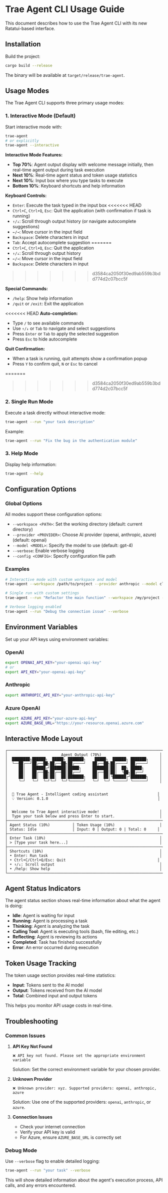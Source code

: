 # Trae Agent CLI Usage Guide

This document describes how to use the Trae Agent CLI with its new Ratatui-based interface.

## Installation

Build the project:
```bash
cargo build --release
```

The binary will be available at `target/release/trae-agent`.

## Usage Modes

The Trae Agent CLI supports three primary usage modes:

### 1. Interactive Mode (Default)

Start interactive mode with:
```bash
trae-agent
# or explicitly
trae-agent --interactive
```

**Interactive Mode Features:**
- **Top 70%**: Agent output display with welcome message initially, then real-time agent output during task execution
- **Next 10%**: Real-time agent status and token usage statistics
- **Next 10%**: Input box where you type tasks to execute
- **Bottom 10%**: Keyboard shortcuts and help information

**Keyboard Controls:**
- `Enter`: Execute the task typed in the input box
<<<<<<< HEAD
- `Ctrl+C`, `Ctrl+Q`, `Esc`: Quit the application (with confirmation if task is running)
- `↑/↓`: Scroll through output history (or navigate autocomplete suggestions)
- `←/→`: Move cursor in the input field
- `Backspace`: Delete characters in input
- `Tab`: Accept autocomplete suggestion
=======
- `Ctrl+C`, `Ctrl+Q`, `Esc`: Quit the application
- `↑/↓`: Scroll through output history
- `←/→`: Move cursor in the input field
- `Backspace`: Delete characters in input
>>>>>>> d3584ca2050f30ed9ab559b3bdd774d2c07bcc5f

**Special Commands:**
- `/help`: Show help information
- `/quit` or `/exit`: Exit the application

<<<<<<< HEAD
**Auto-completion:**
- Type `/` to see available commands
- Use `↑/↓` or `Tab` to navigate and select suggestions
- Press `Enter` or `Tab` to apply the selected suggestion
- Press `Esc` to hide autocomplete

**Quit Confirmation:**
- When a task is running, quit attempts show a confirmation popup
- Press `Y` to confirm quit, `N` or `Esc` to cancel

=======
>>>>>>> d3584ca2050f30ed9ab559b3bdd774d2c07bcc5f
### 2. Single Run Mode

Execute a task directly without interactive mode:
```bash
trae-agent --run "your task description"
```

Example:
```bash
trae-agent --run "Fix the bug in the authentication module"
```

### 3. Help Mode

Display help information:
```bash
trae-agent --help
```

## Configuration Options

### Global Options

All modes support these configuration options:

- `--workspace <PATH>`: Set the working directory (default: current directory)
- `--provider <PROVIDER>`: Choose AI provider (openai, anthropic, azure) (default: openai)
- `--model <MODEL>`: Specify the model to use (default: gpt-4)
- `--verbose`: Enable verbose logging
- `--config <CONFIG>`: Specify configuration file path

### Examples

```bash
# Interactive mode with custom workspace and model
trae-agent --workspace /path/to/project --provider anthropic --model claude-3-sonnet

# Single run with custom settings
trae-agent --run "Refactor the main function" --workspace /my/project --model gpt-4-turbo

# Verbose logging enabled
trae-agent --run "Debug the connection issue" --verbose
```

## Environment Variables

Set up your API keys using environment variables:

### OpenAI
```bash
export OPENAI_API_KEY="your-openai-api-key"
# or
export API_KEY="your-openai-api-key"
```

### Anthropic
```bash
export ANTHROPIC_API_KEY="your-anthropic-api-key"
```

### Azure OpenAI
```bash
export AZURE_API_KEY="your-azure-api-key"
export AZURE_BASE_URL="https://your-resource.openai.azure.com"
```

## Interactive Mode Layout

```
┌─────────────────────────────────────────────────────────────────────┐
│                        Agent Output (70%)                          │
│  ████████┐██████┐  █████┐ ███████┐    █████┐  ██████┐ ███████┐     │
│  └──██┌──┘██┌──██┐██┌──██┐██┌────┘   ██┌──██┐██┌────┘ ██┌────┘     │
│     ██│   ██████┌┘███████│█████┐     ███████│██│  ██┐ █████┐       │
│     ██│   ██┌──██┐██┌──██│██┌──┘     ██┌──██│██│  └██┐██┌──┘       │
│     ██│   ██│  ██│██│  ██│███████┐   ██│  ██│└██████┌┘███████┐     │
│     └─┘   └─┘  └─┘└─┘  └─┘└──────┘   └─┘  └─┘ └─────┘ └──────┘     │
│                                                                     │
│  🤖 Trae Agent - Intelligent coding assistant                      │
│  💡 Version: 0.1.0                                                 │
│                                                                     │
│  Welcome to Trae Agent interactive mode!                           │
│  Type your task below and press Enter to start.                    │
├─────────────────────────────────────────────────────────────────────┤
│ Agent Status (10%)          │ Token Usage (10%)                    │
│ Status: Idle                │ Input: 0 | Output: 0 | Total: 0     │
├─────────────────────────────────────────────────────────────────────┤
│ Enter Task (10%)                                                   │
│ > [Type your task here...]                                         │
├─────────────────────────────────────────────────────────────────────┤
│ Shortcuts (10%)                                                    │
│ • Enter: Run task                                                  │
│ • Ctrl+C/Ctrl+Q/Esc: Quit                                         │
│ • ↑/↓: Scroll output                                               │
│ • /help: Show help                                                 │
└─────────────────────────────────────────────────────────────────────┘
```

## Agent Status Indicators

The agent status section shows real-time information about what the agent is doing:

- **Idle**: Agent is waiting for input
- **Running**: Agent is processing a task
- **Thinking**: Agent is analyzing the task
- **Calling Tool**: Agent is executing tools (bash, file editing, etc.)
- **Reflecting**: Agent is reviewing its actions
- **Completed**: Task has finished successfully
- **Error**: An error occurred during execution

## Token Usage Tracking

The token usage section provides real-time statistics:
- **Input**: Tokens sent to the AI model
- **Output**: Tokens received from the AI model  
- **Total**: Combined input and output tokens

This helps you monitor API usage costs in real-time.

## Troubleshooting

### Common Issues

1. **API Key Not Found**
   ```
   ❌ API key not found. Please set the appropriate environment variable
   ```
   Solution: Set the correct environment variable for your chosen provider.

2. **Unknown Provider**
   ```
   ❌ Unknown provider: xyz. Supported providers: openai, anthropic, azure
   ```
   Solution: Use one of the supported providers: `openai`, `anthropic`, or `azure`.

3. **Connection Issues**
   - Check your internet connection
   - Verify your API key is valid
   - For Azure, ensure `AZURE_BASE_URL` is correctly set

### Debug Mode

Use `--verbose` flag to enable detailed logging:
```bash
trae-agent --run "your task" --verbose
```

This will show detailed information about the agent's execution process, API calls, and any errors encountered.
